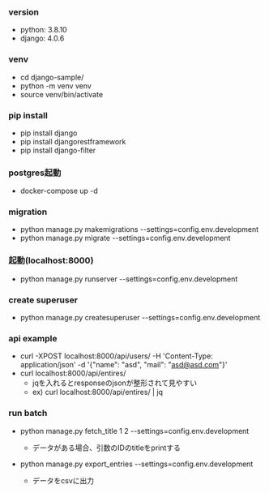 ### version

- python: 3.8.10
- django: 4.0.6

### venv

- cd django-sample/
- python -m venv venv
- source venv/bin/activate

### pip install

- pip install django
- pip install djangorestframework
- pip install django-filter


### postgres起動

- docker-compose up -d

### migration

- python manage.py makemigrations --settings=config.env.development
- python manage.py migrate --settings=config.env.development

### 起動(localhost:8000)
- python manage.py runserver --settings=config.env.development

### create superuser
- python manage.py createsuperuser --settings=config.env.development

### api example

- curl -XPOST localhost:8000/api/users/ -H 'Content-Type: application/json' -d '{"name": "asd", "mail": "asd@asd.com"}'
- curl localhost:8000/api/entires/
  - jqを入れるとresponseのjsonが整形されて見やすい
  - ex) curl localhost:8000/api/entires/ | jq

### run batch

- python manage.py fetch_title 1 2 --settings=config.env.development
  - データがある場合、引数のIDのtitleをprintする

- python manage.py export_entries --settings=config.env.development
  - データをcsvに出力
